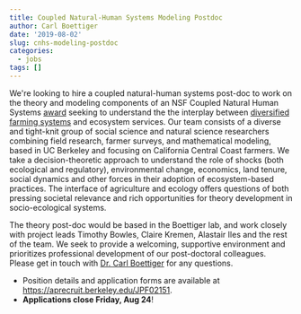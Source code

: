 ```yaml
---
title: Coupled Natural-Human Systems Modeling Postdoc
author: Carl Boettiger
date: '2019-08-02'
slug: cnhs-modeling-postdoc
categories:
  - jobs
tags: []
---
```


We're looking to hire a coupled natural-human systems post-doc to work on the theory and modeling components of an NSF Coupled Natural Human Systems [award] seeking to understand the the interplay between [diversified farming systems] and ecosystem services.  Our team consists of a diverse and tight-knit group of social science and natural science researchers combining field research, farmer surveys, and mathematical modeling, based in UC Berkeley and focusing on California Central Coast farmers.  We take a decision-theoretic approach to understand the role of shocks (both ecological and regulatory), environmental change, economics, land tenure, social dynamics and other forces in their adoption of ecosystem-based practices. The interface of agriculture and ecology offers questions of both pressing societal relevance and rich opportunities for theory development in socio-ecological systems.  

The theory post-doc would be based in the Boettiger lab, and work closely with project leads Timothy Bowles, Claire Kremen, Alastair Iles and the rest of the team.  We seek to provide a welcoming, supportive environment and prioritizes professional development of our post-doctoral colleagues.  Please get in touch with [Dr. Carl Boettiger] for any questions.

- Position details and application forms are available at <https://aprecruit.berkeley.edu/JPF02151>.
- **Applications close  Friday, Aug 24**!
 
[award]: https://nsf.gov/awardsearch/showAward?AWD_ID=1824871
[diversified farming systems]: https://doi.org/10.1016/j.ecolecon.2019.03.002
[Dr. Carl Boettiger]: https://carlboettiger.info



